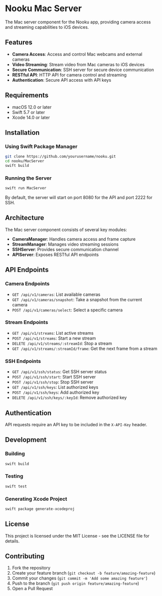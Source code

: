 # Nooku Mac Server

The Mac server component for the Nooku app, providing camera access and streaming capabilities to iOS devices.

## Features

- **Camera Access**: Access and control Mac webcams and external cameras
- **Video Streaming**: Stream video from Mac cameras to iOS devices
- **Secure Communication**: SSH server for secure device communication
- **RESTful API**: HTTP API for camera control and streaming
- **Authentication**: Secure API access with API keys

## Requirements

- macOS 12.0 or later
- Swift 5.7 or later
- Xcode 14.0 or later

## Installation

### Using Swift Package Manager

```bash
git clone https://github.com/yourusername/nooku.git
cd nooku/MacServer
swift build
```

### Running the Server

```bash
swift run MacServer
```

By default, the server will start on port 8080 for the API and port 2222 for SSH.

## Architecture

The Mac server component consists of several key modules:

- **CameraManager**: Handles camera access and frame capture
- **StreamManager**: Manages video streaming sessions
- **SSHServer**: Provides secure communication channel
- **APIServer**: Exposes RESTful API endpoints

## API Endpoints

### Camera Endpoints

- `GET /api/v1/cameras`: List available cameras
- `GET /api/v1/cameras/snapshot`: Take a snapshot from the current camera
- `POST /api/v1/cameras/select`: Select a specific camera

### Stream Endpoints

- `GET /api/v1/streams`: List active streams
- `POST /api/v1/streams`: Start a new stream
- `DELETE /api/v1/streams/:streamId`: Stop a stream
- `GET /api/v1/streams/:streamId/frame`: Get the next frame from a stream

### SSH Endpoints

- `GET /api/v1/ssh/status`: Get SSH server status
- `POST /api/v1/ssh/start`: Start SSH server
- `POST /api/v1/ssh/stop`: Stop SSH server
- `GET /api/v1/ssh/keys`: List authorized keys
- `POST /api/v1/ssh/keys`: Add authorized key
- `DELETE /api/v1/ssh/keys/:keyId`: Remove authorized key

## Authentication

API requests require an API key to be included in the `X-API-Key` header.

## Development

### Building

```bash
swift build
```

### Testing

```bash
swift test
```

### Generating Xcode Project

```bash
swift package generate-xcodeproj
```

## License

This project is licensed under the MIT License - see the LICENSE file for details.

## Contributing

1. Fork the repository
2. Create your feature branch (`git checkout -b feature/amazing-feature`)
3. Commit your changes (`git commit -m 'Add some amazing feature'`)
4. Push to the branch (`git push origin feature/amazing-feature`)
5. Open a Pull Request 